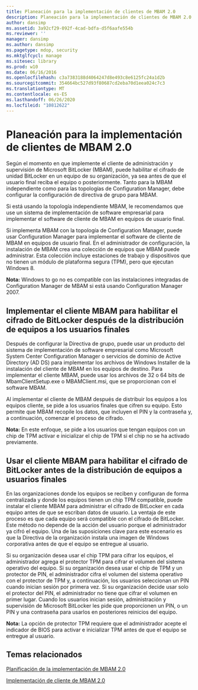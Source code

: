 ```yaml
---
title: Planeación para la implementación de clientes de MBAM 2.0
description: Planeación para la implementación de clientes de MBAM 2.0
author: dansimp
ms.assetid: 3a92cf29-092f-4cad-bdfa-d5f6aafe554b
ms.reviewer: ''
manager: dansimp
ms.author: dansimp
ms.pagetype: mdop, security
ms.mktglfcycl: manage
ms.sitesec: library
ms.prod: w10
ms.date: 06/16/2016
ms.openlocfilehash: c3a7383188d4064247d8e493c8e6125fc24a1d2b
ms.sourcegitcommit: 354664bc527d93f80687cd2eba70d1eea024c7c3
ms.translationtype: MT
ms.contentlocale: es-ES
ms.lasthandoff: 06/26/2020
ms.locfileid: "10812622"
---
```

# Planeación para la implementación de clientes de MBAM 2.0


Según el momento en que implemente el cliente de administración y supervisión de Microsoft BitLocker (MBAM), puede habilitar el cifrado de unidad BitLocker en un equipo de su organización, ya sea antes de que el usuario final reciba el equipo o posteriormente. Tanto para la MBAM independiente como para las topologías de Configuration Manager, debe configurar la configuración de directiva de grupo para MBAM.

Si está usando la topología independiente MBAM, le recomendamos que use un sistema de implementación de software empresarial para implementar el software de cliente de MBAM en equipos de usuario final.

Si implementa MBAM con la topología de Configuration Manager, puede usar Configuration Manager para implementar el software de cliente de MBAM en equipos de usuario final. En el administrador de configuración, la instalación de MBAM crea una colección de equipos que MBAM puede administrar. Esta colección incluye estaciones de trabajo y dispositivos que no tienen un módulo de plataforma segura (TPM), pero que ejecutan Windows 8.

**Nota:**  Windows to go no es compatible con las instalaciones integradas de Configuration Manager de MBAM si está usando Configuration Manager 2007.

 

## Implementar el cliente MBAM para habilitar el cifrado de BitLocker después de la distribución de equipos a los usuarios finales


Después de configurar la Directiva de grupo, puede usar un producto del sistema de implementación de software empresarial como Microsoft System Center Configuration Manager o servicios de dominio de Active Directory (AD DS) para implementar los archivos de Windows Installer de la instalación del cliente de MBAM en los equipos de destino. Para implementar el cliente MBAM, puede usar los archivos de 32 o 64 bits de MbamClientSetup.exe o MBAMClient.msi, que se proporcionan con el software MBAM.

Al implementar el cliente de MBAM después de distribuir los equipos a los equipos cliente, se pide a los usuarios finales que cifren su equipo. Esto permite que MBAM recopile los datos, que incluyen el PIN y la contraseña y, a continuación, comenzar el proceso de cifrado.

**Nota:**  En este enfoque, se pide a los usuarios que tengan equipos con un chip de TPM activar e inicializar el chip de TPM si el chip no se ha activado previamente.

 

## Usar el cliente MBAM para habilitar el cifrado de BitLocker antes de la distribución de equipos a usuarios finales


En las organizaciones donde los equipos se reciben y configuran de forma centralizada y donde los equipos tienen un chip TPM compatible, puede instalar el cliente MBAM para administrar el cifrado de BitLocker en cada equipo antes de que se escriban datos de usuario. La ventaja de este proceso es que cada equipo será compatible con el cifrado de BitLocker. Este método no depende de la acción del usuario porque el administrador ya cifró el equipo. Una de las suposiciones clave para este escenario es que la Directiva de la organización instala una imagen de Windows corporativa antes de que el equipo se entregue al usuario.

Si su organización desea usar el chip TPM para cifrar los equipos, el administrador agrega el protector TPM para cifrar el volumen del sistema operativo del equipo. Si su organización desea usar el chip de TPM y un protector de PIN, el administrador cifra el volumen del sistema operativo con el protector de TPM y, a continuación, los usuarios seleccionan un PIN cuando inician sesión por primera vez. Si su organización decide usar solo el protector del PIN, el administrador no tiene que cifrar el volumen en primer lugar. Cuando los usuarios inician sesión, administración y supervisión de Microsoft BitLocker les pide que proporcionen un PIN, o un PIN y una contraseña para usarlos en posteriores reinicios del equipo.

**Nota:**  La opción de protector TPM requiere que el administrador acepte el indicador de BIOS para activar e inicializar TPM antes de que el equipo se entregue al usuario.

 

## Temas relacionados


[Planificación de la implementación de MBAM 2.0](planning-to-deploy-mbam-20-mbam-2.md)

[Implementación de cliente de MBAM 2.0](deploying-the-mbam-20-client-mbam-2.md)

 

 





